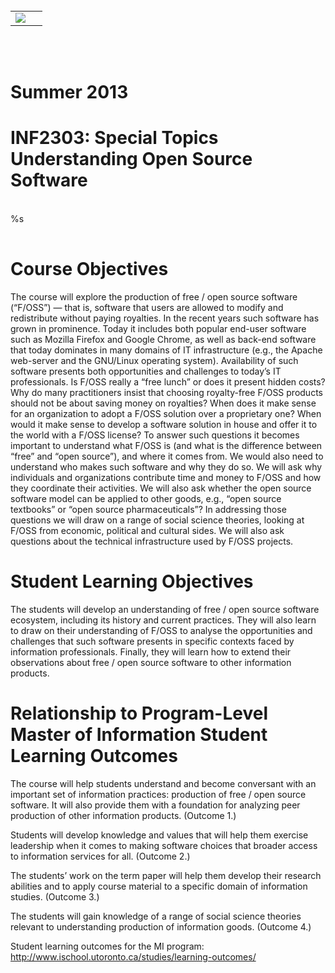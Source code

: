 <br/>
<table class="invisible vcentered">
 <tr>
  <td>
   <img align="left" src="utoronto-ischool-logo.png"/>
  </td>
  <td>   
  </td>
 </tr>
</table>
<br/><br/>

<h1>
 Summer 2013
</h1>

<h1 class="course_title">
 INF2303: Special Topics<br/>
 Understanding Open Source Software
</h1>

<br/>

<table class="invisible">
%s
</table>

# Course Objectives

The course will explore the production of free / open source software
  (“F/OSS”) — that is, software that users are allowed to modify and
  redistribute without paying royalties.
In the recent years such software has grown in prominence.
Today it includes both popular end-user software such as Mozilla
  Firefox and Google Chrome, as well as back-end software that today
  dominates in many domains of IT infrastructure (e.g., the Apache
  web-server and the GNU/Linux operating system).
Availability of such software presents both opportunities and
  challenges to today’s IT professionals.
Is F/OSS really a “free lunch” or does it present hidden costs? Why do
  many practitioners insist that choosing royalty-free F/OSS products
  should not be about saving money on royalties?
When does it make sense for an organization to adopt a F/OSS solution
  over a proprietary one?
When would it make sense to develop a software solution in house and
  offer it to the world with a F/OSS license?
To answer such questions it becomes important to understand what F/OSS
  is (and what is the difference between “free” and “open source”),
  and where it comes from.
We would also need to understand who makes such software and why they
  do so.
We will ask why individuals and organizations contribute time and
  money to F/OSS and how they coordinate their activities.
We will also ask whether the open source software model can be applied
  to other goods, e.g., “open source textbooks” or “open source
  pharmaceuticals”?
In addressing those questions we will draw on a range of social
  science theories, looking at F/OSS from economic, political and
  cultural sides.
We will also ask questions about the technical infrastructure used by
  F/OSS projects.

# Student Learning Objectives

The students will develop an understanding of free / open source
  software ecosystem, including its history and current practices.
They will also learn to draw on their understanding of F/OSS to
  analyse the opportunities and challenges that such software presents
  in specific contexts faced by information professionals.
Finally, they will learn how to extend their observations about free /
  open source software to other information products.

# Relationship to Program-Level Master of Information Student Learning Outcomes

The course will help students understand and become conversant with an
  important set of information practices: production of free / open
  source software.
It will also provide them with a foundation for analyzing peer
  production of other information products. (Outcome 1.)

Students will develop knowledge and values that will help them
  exercise leadership when it comes to making software choices that
  broader access to information services for all. (Outcome 2.)

The students’ work on the term paper will help them develop their
  research abilities and to apply course material to a specific domain
  of information studies. (Outcome 3.)

The students will gain knowledge of a range of social science theories
  relevant to understanding production of information goods. (Outcome
  4.)

Student learning outcomes for the MI program:
<http://www.ischool.utoronto.ca/studies/learning-outcomes/>


